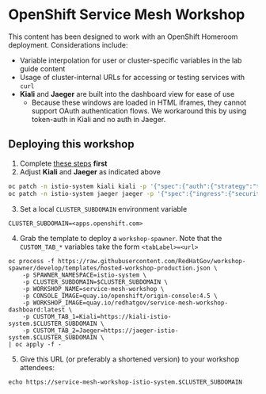 # OpenShift Service Mesh Workshop
This content has been designed to work with an OpenShift Homeroom deployment. Considerations include:
* Variable interpolation for user or cluster-specific variables in the lab guide content
* Usage of cluster-internal URLs for accessing or testing services with `curl`
* **Kiali** and **Jaeger** are built into the dashboard view for ease of use
    * Because these windows are loaded in HTML iframes, they cannot support OAuth authentication flows. We workaround this by using token-auth in Kiali and no auth in Jaeger.  

## Deploying this workshop
1. Complete [these steps](https://github.com/RedHatGov/openshift-microservices/tree/workshop-stable/deployment/workshop) **first**
2. Adjust **Kiali** and **Jaeger** as indicated above
```bash
oc patch -n istio-system kiali kiali -p '{"spec":{"auth":{"strategy":"token"}}}' --type merge
oc patch -n istio-system jaeger jaeger -p '{"spec":{"ingress":{"security":"none"}}}' --type merge
```
3. Set a local `CLUSTER_SUBDOMAIN` environment variable
```
CLUSTER_SUBDOMAIN=<apps.openshift.com>
```
4. Grab the template to deploy a `workshop-spawner`. Note that the `CUSTOM_TAB_*` variables take the form `<tabLabel>=<url>` 
```
oc process -f https://raw.githubusercontent.com/RedHatGov/workshop-spawner/develop/templates/hosted-workshop-production.json \
    -p SPAWNER_NAMESPACE=istio-system \
    -p CLUSTER_SUBDOMAIN=$CLUSTER_SUBDOMAIN \
    -p WORKSHOP_NAME=service-mesh-workshop \
    -p CONSOLE_IMAGE=quay.io/openshift/origin-console:4.5 \
    -p WORKSHOP_IMAGE=quay.io/redhatgov/service-mesh-workshop-dashboard:latest \
    -p CUSTOM_TAB_1=Kiali=https://kiali-istio-system.$CLUSTER_SUBDOMAIN \
    -p CUSTOM_TAB_2=Jaeger=https://jaeger-istio-system.$CLUSTER_SUBDOMAIN \
| oc apply -f -
```
5. Give this URL (or preferably a shortened version) to your workshop attendees:
```
echo https://service-mesh-workshop-istio-system.$CLUSTER_SUBDOMAIN
```